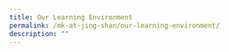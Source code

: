```yaml
---
title: Our Learning Environment
permalink: /mk-at-jing-shan/our-learning-environment/
description: ""
---
```

